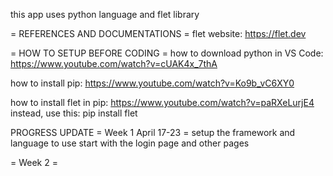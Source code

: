 this app uses python language and flet library


= REFERENCES AND DOCUMENTATIONS =
flet website: https://flet.dev


= HOW TO SETUP BEFORE CODING =
how to download python in VS Code: https://www.youtube.com/watch?v=cUAK4x_7thA

how to install pip: https://www.youtube.com/watch?v=Ko9b_vC6XY0

how to install flet in pip: https://www.youtube.com/watch?v=paRXeLurjE4
instead, use this: pip install flet

PROGRESS UPDATE
= Week 1 April 17-23 = 
setup the framework and language to use
start with the login page and other pages 

= Week 2 =

